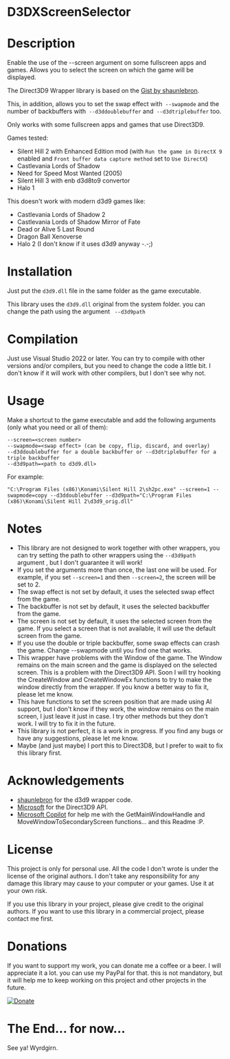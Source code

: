 # D3DXScreenSelector

# Description

Enable the use of the --screen argument on some fullscreen apps and games. Allows you to select the screen on which the game will be displayed.

The Direct3D9 Wrapper library is based on the [Gist by shaunlebron](https://gist.github.com/shaunlebron/3854bf4eec5bec297907).

This, in addition, allows you to set the swap effect with` --swapmode` and the number of backbuffers with` --d3ddoublebuffer` and` --d3dtriplebuffer` too.

Only works with some fullscreen apps and games that use Direct3D9.

Games tested:

- Silent Hill 2 with Enhanced Edition mod (with `Run the game in DirectX 9` enabled and `Front buffer data capture method` set to `Use DirectX`)
- Castlevania Lords of Shadow
- Need for Speed Most Wanted (2005)
- Silent Hill 3 with enb d3d8to9 convertor
- Halo 1

This doesn't work with modern d3d9 games like:
- Castlevania Lords of Shadow 2
- Castlevania Lords of Shadow Mirror of Fate
- Dead or Alive 5 Last Round
- Dragon Ball Xenoverse
- Halo 2 (I don't know if it uses d3d9 anyway -.-;)

# Installation

Just put the `d3d9.dll` file in the same folder as the game executable.

This library uses the `d3d9.dll` original from the system folder. you can change the path using the argument ` --d3d9path`

# Compilation

Just use Visual Studio 2022 or later. You can try to compile with other versions and/or compilers, but you need to change the code a little bit. I don't know if it will work with other compilers, but I don't see why not.

# Usage

Make a shortcut to the game executable and add the following arguments (only what you need or all of them):

```
--screen=<screen number>
--swapmode=<swap effect> (can be copy, flip, discard, and overlay)
--d3ddoublebuffer for a double backbuffer or --d3dtriplebuffer for a triple backbuffer
--d3d9path=<path to d3d9.dll>
```

For example:

```
"C:\Program Files (x86)\Konami\Silent Hill 2\sh2pc.exe" --screen=1 --swapmode=copy --d3ddoublebuffer --d3d9path="C:\Program Files (x86)\Konami\Silent Hill 2\d3d9_orig.dll"
```

# Notes

- This library are not designed to work together with other wrappers, you can try setting the path to other wrappers using the `--d3d9path` argument , but I don't guarantee it will work!
- If you set the arguments more than once, the last one will be used. For example, if you set `--screen=1` and then `--screen=2`, the screen will be set to 2.
- The swap effect is not set by default, it uses the selected swap effect from the game.
- The backbuffer is not set by default, it uses the selected backbuffer from the game.
- The screen is not set by default, it uses the selected screen from the game. If you select a screen that is not available, it will use the default screen from the game.
- If you use the double or triple backbuffer, some swap effects can crash the game. Change --swapmode until you find one that works.
- This wrapper have problems with the Window of the game. The Window remains on the main screen and the game is displayed on the selected screen. This is a problem with the Direct3D9 API. Soon I will try hooking the CreateWindow and CreateWindowEx functions to try to make the window directly from the wrapper. If you know a better way to fix it, please let me know.
- This have functions to set the screen position that are made using AI support, but I don't know if they work, the window remains on the main screen, I just leave it just in case. I try other methods but they don't work. I will try to fix it in the future.
- This library is not perfect, it is a work in progress. If you find any bugs or have any suggestions, please let me know.
- Maybe (and just maybe) I port this to Direct3D8, but I prefer to wait to fix this library first.

# Acknowledgements

- [shaunlebron](https://gist.github.com/shaunlebron/3854bf4eec5bec297907) for the d3d9 wrapper code.
- [Microsoft](https://www.microsoft.com/en-us/download/details.aspx?id=6812) for the Direct3D9 API.
- [Microsoft Copilot](https://www.microsoft.com/en-us/microsoft-365/copilot) for help me with the GetMainWindowHandle and MoveWindowToSecondaryScreen functions... and this Readme :P.

# License

This project is only for personal use. All the code I don't wrote is under the license of the original authors. I don't take any responsibility for any damage this library may cause to your computer or your games. Use it at your own risk.

If you use this library in your project, please give credit to the original authors. If you want to use this library in a commercial project, please contact me first.

# Donations

If you want to support my work, you can donate me a coffee or a beer. I will appreciate it a lot. you can use my PayPal for that. this is not mandatory, but it will help me to keep working on this project and other projects in the future.

[![Donate](https://www.paypalobjects.com/en_US/i/btn/btn_donate_LG.gif)](https://paypal.me/DarkAyane?country.x=VE&locale.x=es_XC)

# The End... for now...

See ya! Wyrdgirn.
